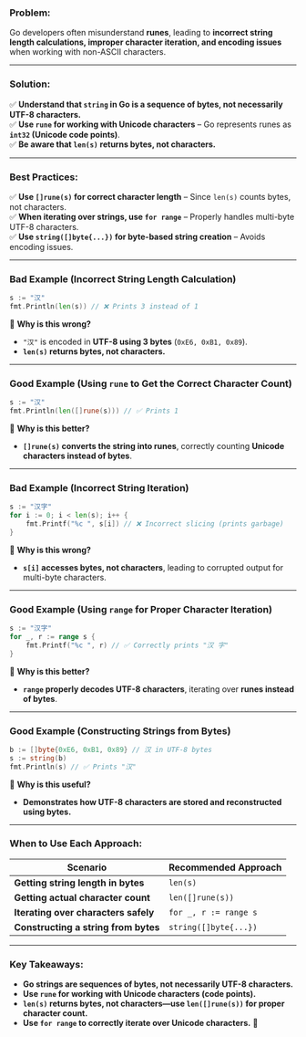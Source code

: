 ### **Problem:**

Go developers often misunderstand **runes**, leading to **incorrect string length calculations, improper character iteration, and encoding issues** when working with non-ASCII characters.

---

### **Solution:**

✅ **Understand that `string` in Go is a sequence of bytes, not necessarily UTF-8 characters.**  
✅ **Use `rune` for working with Unicode characters** – Go represents runes as **`int32` (Unicode code points)**.  
✅ **Be aware that `len(s)` returns bytes, not characters.**

---

### **Best Practices:**

✅ **Use `[]rune(s)` for correct character length** – Since `len(s)` counts bytes, not characters.  
✅ **When iterating over strings, use `for range`** – Properly handles multi-byte UTF-8 characters.  
✅ **Use `string([]byte{...})` for byte-based string creation** – Avoids encoding issues.

---

### **Bad Example (Incorrect String Length Calculation)**

```go
s := "汉"
fmt.Println(len(s)) // ❌ Prints 3 instead of 1
```

🔴 **Why is this wrong?**

- `"汉"` is encoded in **UTF-8 using 3 bytes** (`0xE6, 0xB1, 0x89`).
- **`len(s)` returns bytes, not characters.**

---

### **Good Example (Using `rune` to Get the Correct Character Count)**

```go
s := "汉"
fmt.Println(len([]rune(s))) // ✅ Prints 1
```

🔵 **Why is this better?**

- **`[]rune(s)` converts the string into runes**, correctly counting **Unicode characters instead of bytes**.

---

### **Bad Example (Incorrect String Iteration)**

```go
s := "汉字"
for i := 0; i < len(s); i++ {
	fmt.Printf("%c ", s[i]) // ❌ Incorrect slicing (prints garbage)
}
```

🔴 **Why is this wrong?**

- **`s[i]` accesses bytes, not characters**, leading to corrupted output for multi-byte characters.

---

### **Good Example (Using `range` for Proper Character Iteration)**

```go
s := "汉字"
for _, r := range s {
	fmt.Printf("%c ", r) // ✅ Correctly prints "汉 字"
}
```

🔵 **Why is this better?**

- **`range` properly decodes UTF-8 characters**, iterating over **runes instead of bytes**.

---

### **Good Example (Constructing Strings from Bytes)**

```go
b := []byte{0xE6, 0xB1, 0x89} // 汉 in UTF-8 bytes
s := string(b)
fmt.Println(s) // ✅ Prints "汉"
```

🔵 **Why is this useful?**

- **Demonstrates how UTF-8 characters are stored and reconstructed using bytes.**

---

### **When to Use Each Approach:**

|**Scenario**|**Recommended Approach**|
|---|---|
|**Getting string length in bytes**|`len(s)`|
|**Getting actual character count**|`len([]rune(s))`|
|**Iterating over characters safely**|`for _, r := range s`|
|**Constructing a string from bytes**|`string([]byte{...})`|

---

### **Key Takeaways:**

- **Go strings are sequences of bytes, not necessarily UTF-8 characters.**
- **Use `rune` for working with Unicode characters (code points).**
- **`len(s)` returns bytes, not characters—use `len([]rune(s))` for proper character count.**
- **Use `for range` to correctly iterate over Unicode characters.** 🚀